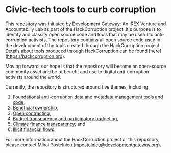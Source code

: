 # Civic-tech tools to curb corruption

This repository was initiated by Development Gateway: An IREX Venture and Accountabiliy Lab as part of the HackCorruption project. It's purpose is to identify and classify open source code and tools that may be useful to anti-corruption activists. The repository contains all open source code used in the development of the tools created through the HackCorruption project. Details about tools produced through HackCorruption can be found [here] (https://hackcorruption.org). 

Moving forward, our hope is that the repository will become an open-source community asset and be of benefit and use to digital anti-corruption activists around the world.

Currently, the repository is structured around five themes, including:

1. [Foundational anti-corruption data and metadata management tools and code](Foundational),
2. [Beneficial ownership](BeneficialOwnership),
3. [Open contracting](OpenContracting),
4. [Budget transparency and participatory budgeting](BudgetTransparency), 
5. [Climate finance transparency](ClimateFinanceTransparency); and
6. [Illicit financial flows](IllicitFinancialFlows).

For more information about the HackCorruption project or this repository, please contact Mihai Postelnicu (mpostelnicu@developmentgateway.org). 
